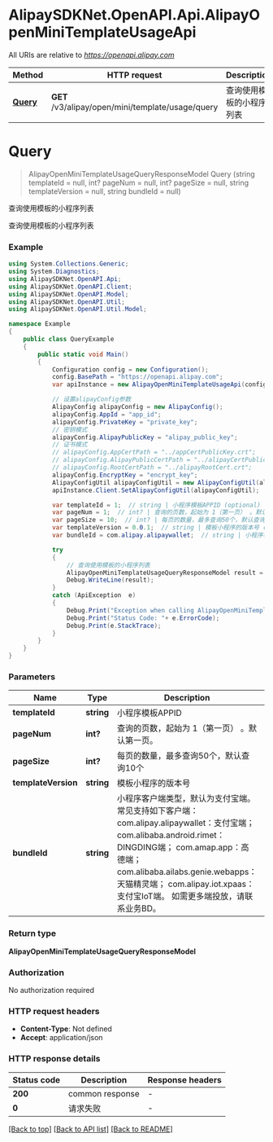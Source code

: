 # AlipaySDKNet.OpenAPI.Api.AlipayOpenMiniTemplateUsageApi

All URIs are relative to *https://openapi.alipay.com*

Method | HTTP request | Description
------------- | ------------- | -------------
[**Query**](AlipayOpenMiniTemplateUsageApi.md#query) | **GET** /v3/alipay/open/mini/template/usage/query | 查询使用模板的小程序列表


<a name="query"></a>
# **Query**
> AlipayOpenMiniTemplateUsageQueryResponseModel Query (string templateId = null, int? pageNum = null, int? pageSize = null, string templateVersion = null, string bundleId = null)

查询使用模板的小程序列表

查询使用模板的小程序列表

### Example
```csharp
using System.Collections.Generic;
using System.Diagnostics;
using AlipaySDKNet.OpenAPI.Api;
using AlipaySDKNet.OpenAPI.Client;
using AlipaySDKNet.OpenAPI.Model;
using AlipaySDKNet.OpenAPI.Util;
using AlipaySDKNet.OpenAPI.Util.Model;

namespace Example
{
    public class QueryExample
    {
        public static void Main()
        {
            Configuration config = new Configuration();
            config.BasePath = "https://openapi.alipay.com";
            var apiInstance = new AlipayOpenMiniTemplateUsageApi(config);

            // 设置alipayConfig参数
            AlipayConfig alipayConfig = new AlipayConfig();
            alipayConfig.AppId = "app_id";
            alipayConfig.PrivateKey = "private_key";
            // 密钥模式
            alipayConfig.AlipayPublicKey = "alipay_public_key";
            // 证书模式
            // alipayConfig.AppCertPath = "../appCertPublicKey.crt";
            // alipayConfig.AlipayPublicCertPath = "../alipayCertPublicKey_RSA2.crt";
            // alipayConfig.RootCertPath = "../alipayRootCert.crt";
            alipayConfig.EncryptKey = "encrypt_key";
            AlipayConfigUtil alipayConfigUtil = new AlipayConfigUtil(alipayConfig);
            apiInstance.Client.SetAlipayConfigUtil(alipayConfigUtil);

            var templateId = 1;  // string | 小程序模板APPID (optional) 
            var pageNum = 1;  // int? | 查询的页数，起始为 1（第一页） 。默认第一页。 (optional) 
            var pageSize = 10;  // int? | 每页的数量，最多查询50个，默认查询10个 (optional) 
            var templateVersion = 0.0.1;  // string | 模板小程序的版本号 (optional) 
            var bundleId = com.alipay.alipaywallet;  // string | 小程序客户端类型，默认为支付宝端。常见支持如下客户端： com.alipay.alipaywallet：支付宝端； com.alibaba.android.rimet：DINGDING端； com.amap.app：高德端； com.alibaba.ailabs.genie.webapps：天猫精灵端； com.alipay.iot.xpaas：支付宝IoT端。 如需更多端投放，请联系业务BD。 (optional) 

            try
            {
                // 查询使用模板的小程序列表
                AlipayOpenMiniTemplateUsageQueryResponseModel result = apiInstance.Query(templateId, pageNum, pageSize, templateVersion, bundleId);
                Debug.WriteLine(result);
            }
            catch (ApiException  e)
            {
                Debug.Print("Exception when calling AlipayOpenMiniTemplateUsageApi.Query: " + e.Message );
                Debug.Print("Status Code: "+ e.ErrorCode);
                Debug.Print(e.StackTrace);
            }
        }
    }
}
```

### Parameters

Name | Type | Description  | Notes
------------- | ------------- | ------------- | -------------
 **templateId** | **string**| 小程序模板APPID | [optional] 
 **pageNum** | **int?**| 查询的页数，起始为 1（第一页） 。默认第一页。 | [optional] 
 **pageSize** | **int?**| 每页的数量，最多查询50个，默认查询10个 | [optional] 
 **templateVersion** | **string**| 模板小程序的版本号 | [optional] 
 **bundleId** | **string**| 小程序客户端类型，默认为支付宝端。常见支持如下客户端： com.alipay.alipaywallet：支付宝端； com.alibaba.android.rimet：DINGDING端； com.amap.app：高德端； com.alibaba.ailabs.genie.webapps：天猫精灵端； com.alipay.iot.xpaas：支付宝IoT端。 如需更多端投放，请联系业务BD。 | [optional] 

### Return type

**AlipayOpenMiniTemplateUsageQueryResponseModel**

### Authorization

No authorization required

### HTTP request headers

 - **Content-Type**: Not defined
 - **Accept**: application/json


### HTTP response details
| Status code | Description | Response headers |
|-------------|-------------|------------------|
| **200** | common response |  -  |
| **0** | 请求失败 |  -  |

[[Back to top]](#) [[Back to API list]](../README.md#documentation-for-api-endpoints) [[Back to README]](../README.md)

